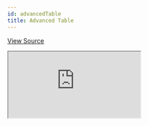 ```yaml
---
id: advancedTable
title: Advanced Table
---
```


[View Source](https://github.com/pankod/refine/tree/master/examples/table/advancedTable)

<iframe src="https://codesandbox.io/embed/refine-advanced-table-example-8pomx?autoresize=1&fontsize=14&theme=dark&view=preview"
    style={{width: "100%", height:"80vh", border: "0px", borderRadius: "8px", overflow:"hidden"}}
    title="refine-advanced-table-example"
    allow="accelerometer; ambient-light-sensor; camera; encrypted-media; geolocation; gyroscope; hid; microphone; midi; payment; usb; vr; xr-spatial-tracking"
    sandbox="allow-forms allow-modals allow-popups allow-presentation allow-same-origin allow-scripts"
></iframe>